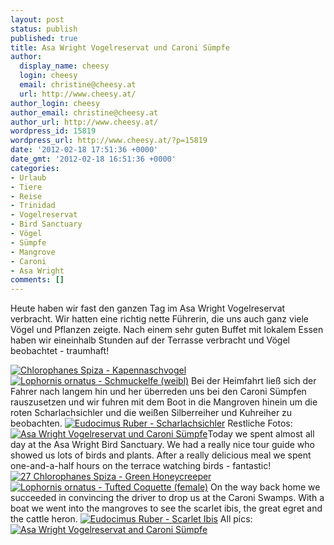 ```yaml
---
layout: post
status: publish
published: true
title: Asa Wright Vogelreservat und Caroni Sümpfe
author:
  display_name: cheesy
  login: cheesy
  email: christine@cheesy.at
  url: http://www.cheesy.at/
author_login: cheesy
author_email: christine@cheesy.at
author_url: http://www.cheesy.at/
wordpress_id: 15819
wordpress_url: http://www.cheesy.at/?p=15819
date: '2012-02-18 17:51:36 +0000'
date_gmt: '2012-02-18 16:51:36 +0000'
categories:
- Urlaub
- Tiere
- Reise
- Trinidad
- Vogelreservat
- Bird Sanctuary
- Vögel
- Sümpfe
- Mangrove
- Caroni
- Asa Wright
comments: []
---
```

<!--:de-->Heute haben wir fast den ganzen Tag im Asa Wright Vogelreservat verbracht. Wir hatten eine richtig nette Führerin, die uns auch ganz viele Vögel und Pflanzen zeigte. Nach einem sehr guten Buffet mit lokalem Essen haben wir eineinhalb Stunden auf der Terrasse verbracht und Vögel beobachtet - traumhaft!
[![](http://www.cheesy.at/wp-content/uploads/27-Chlorophanes-Spiza-Kapennaschvogel-Green-Honeycreeper-300x200.jpg "Chlorophanes Spiza - Kapennaschvogel")](http://www.cheesy.at/wp-content/uploads/27-Chlorophanes-Spiza-Kapennaschvogel-Green-Honeycreeper.jpg)
[![](http://www.cheesy.at/wp-content/uploads/29-Lophornis-ornatus-Schmuckelfe-weibl-Tufted-Coquette-female-300x199.jpg "Lophornis ornatus - Schmuckelfe (weibl)")](http://www.cheesy.at/wp-content/uploads/29-Lophornis-ornatus-Schmuckelfe-weibl-Tufted-Coquette-female.jpg)
Bei der Heimfahrt ließ sich der Fahrer nach langem hin und her überreden uns bei den Caroni Sümpfen rauszusetzen und wir fuhren mit dem Boot in die Mangroven hinein um die roten Scharlachsichler und die weißen Silberreiher und Kuhreiher zu beobachten.
[![](http://www.cheesy.at/wp-content/uploads/70-Eudocimus-Ruber-Scharlachsichler-Scarlet-Ibis-300x186.jpg "Eudocimus Ruber - Scharlachsichler")](http://www.cheesy.at/wp-content/uploads/70-Eudocimus-Ruber-Scharlachsichler-Scarlet-Ibis.jpg)
Restliche Fotos:
[![](http://www.cheesy.at/wp-content/uploads/thumb14.jpg "Asa Wright Vogelreservat und Caroni Sümpfe")](http://www.cheesy.at/fotos/urlaub/trinidad-tobago/asa-wright-vogelreservat-und-caroni-sumpfe/)<!--:--><!--:en-->Today we spent almost all day at the Asa Wright Bird Sanctuary. We had a really nice tour guide who showed us lots of birds and plants. After a really delicious meal we spent one-and-a-half hours on the terrace watching birds - fantastic!
[![](http://www.cheesy.at/wp-content/uploads/27-Chlorophanes-Spiza-Kapennaschvogel-Green-Honeycreeper-300x200.jpg "27 Chlorophanes Spiza - Green Honeycreeper")](http://www.cheesy.at/wp-content/uploads/27-Chlorophanes-Spiza-Kapennaschvogel-Green-Honeycreeper.jpg)
[![](http://www.cheesy.at/wp-content/uploads/29-Lophornis-ornatus-Schmuckelfe-weibl-Tufted-Coquette-female-300x199.jpg "Lophornis ornatus - Tufted Coquette (female)")](http://www.cheesy.at/wp-content/uploads/29-Lophornis-ornatus-Schmuckelfe-weibl-Tufted-Coquette-female.jpg)
On the way back home we succeeded in convincing the driver to drop us at the Caroni Swamps. With a boat we went into the mangroves to see the scarlet ibis, the great egret and the cattle heron.
[![](http://www.cheesy.at/wp-content/uploads/70-Eudocimus-Ruber-Scharlachsichler-Scarlet-Ibis-300x186.jpg "Eudocimus Ruber - Scarlet Ibis")](http://www.cheesy.at/wp-content/uploads/70-Eudocimus-Ruber-Scharlachsichler-Scarlet-Ibis.jpg)
All pics:
[![](http://www.cheesy.at/wp-content/uploads/thumb14.jpg "Asa Wright Vogelreservat and Caroni Sümpfe")](http://www.cheesy.at/en/fotos/urlaub/trinidad-tobago/asa-wright-vogelreservat-und-caroni-sumpfe/)<!--:-->
